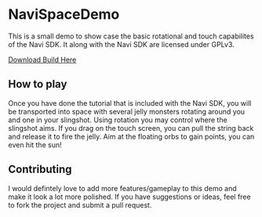 # NaviSpaceDemo

This is a small demo to show case the basic rotational and touch capabilites of the Navi SDK. It along with the Navi SDK are licensed under GPLv3.

[Download Build Here](https://github.com/vmohan7/NaviSpaceDemo/releases/download/v1.0.3/SpaceDemov3.zip)

## How to play

Once you have done the tutorial that is included with the Navi SDK, you will be transported into space with several jelly monsters rotating around you and one in your slingshot. Using rotation you may control where the slingshot aims. If you drag on the touch screen, you can pull the string back and release it to fire the jelly. Aim at the floating orbs to gain points, you can even hit the sun!

## Contributing

I would defintely love to add more features/gameplay to this demo and make it look a lot more polished. If you have suggestions or ideas, feel free to fork the project and submit a pull request.
